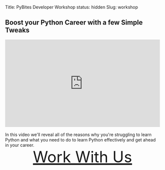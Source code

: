 Title: PyBites Developer Workshop
status: hidden
Slug: workshop

## Boost your Python Career with a few Simple Tweaks

<div class="vimeo-space" style="padding: 56.25% 0 0 0; position: relative;"><iframe src="https://player.vimeo.com/video/406125721" style="height: 100%; left: 0; position: absolute; top: 0; width: 100%;" frameborder="0" webkitallowfullscreen mozallowfullscreen allowfullscreen></iframe></div>

<br>
In this video we'll reveal all of the reasons why you're struggling to learn Python and what you need to do to learn Python effectively and get ahead in your career.

<br>
   <center><a style="font-size: 50px" href="../pages/apply.html">Work With Us</a></center>

<script src="https://player.vimeo.com/api/player.js"></script>
